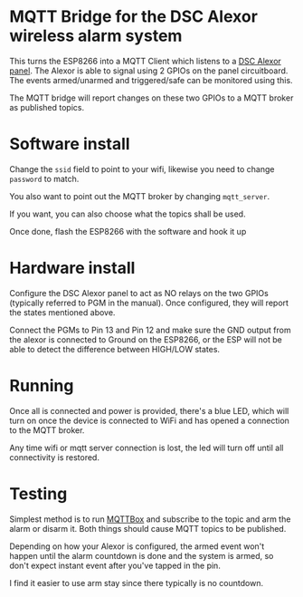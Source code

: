 # MQTT Bridge for the DSC Alexor wireless alarm system

This turns the ESP8266 into a MQTT Client which listens to a 
[DSC Alexor panel](https://www.dsc.com/alarm-security-products/PC9155%20-%20Alexor%202-Way%20Wireless%20Panel/53). 
The Alexor is able to signal using 2 GPIOs on the panel circuitboard. The events
armed/unarmed and triggered/safe can be monitored using this.

The MQTT bridge will report changes on these two GPIOs to a MQTT broker as
published topics.

# Software install

Change the `ssid` field to point to your wifi, likewise you need to change
`password` to match.

You also want to point out the MQTT broker by changing `mqtt_server`.

If you want, you can also choose what the topics shall be used.

Once done, flash the ESP8266 with the software and hook it up

# Hardware install

Configure the DSC Alexor panel to act as NO relays on the two GPIOs (typically
referred to PGM in the manual). Once configured, they will report the states
mentioned above.

Connect the PGMs to Pin 13 and Pin 12 and make sure the GND output from the
alexor is connected to Ground on the ESP8266, or the ESP will not be able
to detect the difference between HIGH/LOW states.

# Running

Once all is connected and power is provided, there's a blue LED, which will
turn on once the device is connected to WiFi and has opened a connection to
the MQTT broker.

Any time wifi or mqtt server connection is lost, the led will turn off until
all connectivity is restored.

# Testing

Simplest method is to run [MQTTBox](http://workswithweb.com/mqttbox.html) and
subscribe to the topic and arm the alarm or disarm it. Both things should
cause MQTT topics to be published. 

Depending on how your Alexor is configured, the armed event won't happen until
the alarm countdown is done and the system is armed, so don't expect instant
event after you've tapped in the pin.

I find it easier to use arm stay since there typically is no countdown.

